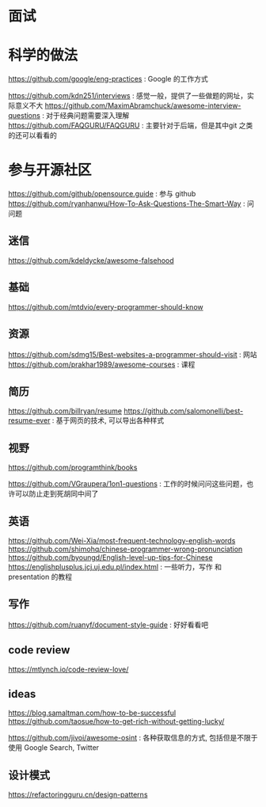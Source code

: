 # 面试

# 科学的做法
https://github.com/google/eng-practices : Google 的工作方式

https://github.com/kdn251/interviews : 感觉一般，提供了一些做题的网址，实际意义不大
https://github.com/MaximAbramchuck/awesome-interview-questions : 对于经典问题需要深入理解
https://github.com/FAQGURU/FAQGURU : 主要针对于后端，但是其中git 之类的还可以看看的

# 参与开源社区
https://github.com/github/opensource.guide : 参与 github 
https://github.com/ryanhanwu/How-To-Ask-Questions-The-Smart-Way : 问问题


## 迷信
https://github.com/kdeldycke/awesome-falsehood

## 基础
https://github.com/mtdvio/every-programmer-should-know

## 资源
https://github.com/sdmg15/Best-websites-a-programmer-should-visit : 网站
https://github.com/prakhar1989/awesome-courses : 课程

## 简历
https://github.com/billryan/resume
https://github.com/salomonelli/best-resume-ever : 基于网页的技术, 可以导出各种样式

## 视野
https://github.com/programthink/books

https://github.com/VGraupera/1on1-questions : 工作的时候问问这些问题，也许可以防止走到死胡同中间了


## 英语
https://github.com/Wei-Xia/most-frequent-technology-english-words
https://github.com/shimohq/chinese-programmer-wrong-pronunciation
https://github.com/byoungd/English-level-up-tips-for-Chinese
https://englishplusplus.jcj.uj.edu.pl/index.html : 一些听力，写作 和 presentation 的教程


## 写作
https://github.com/ruanyf/document-style-guide : 好好看看吧


## code review
https://mtlynch.io/code-review-love/


## ideas
https://blog.samaltman.com/how-to-be-successful
https://github.com/taosue/how-to-get-rich-without-getting-lucky/

https://github.com/jivoi/awesome-osint : 各种获取信息的方式, 包括但是不限于使用 Google Search, Twitter

## 设计模式
https://refactoringguru.cn/design-patterns
